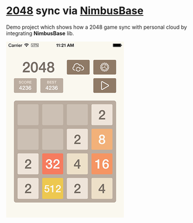 # [2048](http://gabrielecirulli.github.io/2048/) sync via [NimbusBase](http://nimbusbase.com)

Demo project which shows how a 2048 game sync with personal cloud by integrating **NimbusBase** lib.

![Sreenshot](/Resources/Github/screenshot_0.png)
